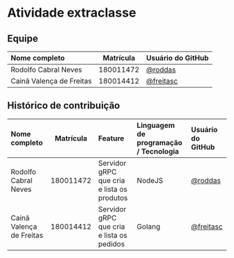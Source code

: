 # Atividade extraclasse

## Equipe

| Nome completo | Matrícula | Usuário do GitHub |
|:--------------|:---------:|:-----------------|
| Rodolfo Cabral Neves     | 180011472   | [@roddas](https://github.com/roddas) |
| Cainã Valença de Freitas     | 180014412   | [@freitasc](https://github.com/freitasc) |

## Histórico de contribuição

| Nome completo | Matrícula | Feature | Linguagem de programação / Tecnologia | Usuário do GitHub |
|:--------------|:---------:|:--------|:-------------------------|:-----------------|
| Rodolfo Cabral Neves    | 180011472   |Servidor gRPC que cria e lista os produtos    | NodeJS                   | [@roddas](https://github.com/roddas) |
| Cainã Valença de Freitas    | 180014412   |Servidor gRPC que cria e lista os pedidos    | Golang                   | [@freitasc](https://github.com/freitasc) |
